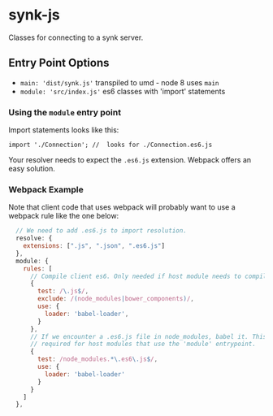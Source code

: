 # synk-js

Classes for connecting to a synk server.

## Entry Point Options

- `main: 'dist/synk.js'` transpiled to umd - node 8 uses `main`
- `module: 'src/index.js'` es6 classes with 'import' statements

### Using the `module` entry point

Import statements looks like this:

`import './Connection'; //  looks for ./Connection.es6.js`

Your resolver needs to expect the `.es6.js` extension. Webpack offers an easy solution.

### Webpack Example

Note that client code that uses webpack will probably want to use a webpack rule like the one below:

``` javascript
  // We need to add .es6.js to import resolution.
  resolve: {
    extensions: [".js", ".json", ".es6.js"]
  },
  module: {
    rules: [
      // Compile client es6. Only needed if host module needs to compile es6.
      {
        test: /\.js$/,
        exclude: /(node_modules|bower_components)/,
        use: {
          loader: 'babel-loader',
        }
      },
      // If we encounter a .es6.js file in node_modules, babel it. This is
      // required for host modules that use the 'module' entrypoint.
      {
        test: /node_modules.*\.es6\.js$/,
        use: {
          loader: 'babel-loader'
        }
      }
    ]
  },
```
